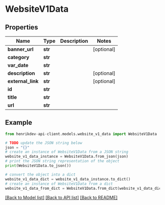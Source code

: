 # WebsiteV1Data


## Properties

Name | Type | Description | Notes
------------ | ------------- | ------------- | -------------
**banner_url** | **str** |  | [optional] 
**category** | **str** |  | 
**var_date** | **str** |  | 
**description** | **str** |  | [optional] 
**external_link** | **str** |  | [optional] 
**id** | **str** |  | 
**title** | **str** |  | 
**url** | **str** |  | 

## Example

```python
from henrikdev-api-client.models.website_v1_data import WebsiteV1Data

# TODO update the JSON string below
json = "{}"
# create an instance of WebsiteV1Data from a JSON string
website_v1_data_instance = WebsiteV1Data.from_json(json)
# print the JSON string representation of the object
print(WebsiteV1Data.to_json())

# convert the object into a dict
website_v1_data_dict = website_v1_data_instance.to_dict()
# create an instance of WebsiteV1Data from a dict
website_v1_data_from_dict = WebsiteV1Data.from_dict(website_v1_data_dict)
```
[[Back to Model list]](../README.md#documentation-for-models) [[Back to API list]](../README.md#documentation-for-api-endpoints) [[Back to README]](../README.md)


